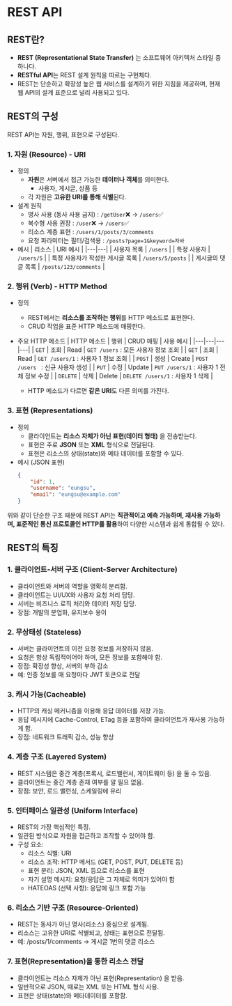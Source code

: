 # REST API

## REST란?
- **REST (Representational State Transfer)** 는 소프트웨어 아키텍처 스타일 중 하나다.
- **RESTful API**는 REST 설계 원칙을 따르는 구현체다.
- REST는 단순하고 확장성 높은 웹 서비스를 설계하기 위한 지침을 제공하며, 현재 웹 API의 설계 표준으로 널리 사용되고 있다.
  
## REST의 구성
REST API는 자원, 행위, 표현으로 구성된다.

### 1. 자원 (Resource) - URI
- 정의
  - **자원**은 서버에서 접근 가능한 **데이터나 객체**를 의미한다.
    - 사용자, 게시글, 상품 등
  - 각 자원은 **고유한 URI를 통해 식별**된다.
- 설계 원칙
  - 명사 사용 (동사 사용 금지) : `/getUser`❌ -> `/users`✅
  - 복수형 사용 권장 : `/user`❌ -> `/users`✅
  - 리소스 계층 표현 : `/users/1/posts/3/comments`
  - 요청 파라미터는 필터/검색용 : `/posts?page=1&keyword=자바`
- 예시
    | 리소스 | URI 예시 |
    |---|---|
    | 사용자 목록 | `/users` |
    | 특정 사용자 | `/users/5` |
    | 특정 사용자가 작성한 게시글 목록 | `/users/5/posts` |
    | 게시글의 댓글 목록 | `/posts/123/comments` |

### 2. 행위 (Verb) - HTTP Method
- 정의
  - REST에서는 **리소스를 조작하는 행위**를 HTTP 메소드로 표현한다.
  - CRUD 작업을 표준 HTTP 메소드에 매핑한다.
- 주요 HTTP 메소드
    | HTTP 메소드 | 행위 | CRUD 매핑 | 사용 예시 |
    |---|---|---|---|
    | `GET` | 조회 | Read | `GET /users` : 모든 사용자 정보 조회 |
    | `GET` | 조회 | Read | `GET /users/1` : 사용자 1 정보 조회 |
    | `POST` | 생성 | Create | `POST /users ` : 신규 사용자 생성 |
    | `PUT` | 수정 | Update | `PUT /users/1` : 사용자 1 전체 정보 수정 |
    | `DELETE` | 삭제 | Delete | `DELETE /users/1` : 사용자 1 삭제 |

    * HTTP 메소드가 다르면 **같은 URI**도 다른 의미를 가진다.

### 3. 표현 (Representations)
- 정의
  - 클라이언트는 **리소스 자체가 아닌 표현(데이터 형태)** 을 전송받는다.
  - 표현은 주로 **JSON** 또는 **XML** 형식으로 전달된다.
  - 표현은 리소스의 상태(state)와 메타 데이터를 포함할 수 있다.
- 예시 (JSON 표현)
    ```json
    {
        "id": 1,
        "username": "eungsu",
        "email": "eungsu@example.com"
    }
    ```

위와 같이 단순한 구조 때문에 REST API는 **직관적이고 예측 가능하며, 재사용 가능하며, 표준적인 통신 프로토콜인 HTTP를 활용**하여 다양한 시스템과 쉽게 통합될 수 있다.

## REST의 특징
### 1. 클라이언트-서버 구조 (Client-Server Architecture)
- 클라이언트와 서버의 역할을 명확히 분리함.
- 클라이언트는 UI/UX와 사용자 요청 처리 담당.
- 서버는 비즈니스 로직 처리와 데이터 저장 담당.
- 장점: 개발의 분업화, 유지보수 용이

### 2. 무상태성 (Stateless)
- 서버는 클라이언트의 이전 요청 정보를 저장하지 않음.
- 요청은 항상 독립적이어야 하며, 모든 정보를 포함해야 함.
- 장점: 확장성 향상, 서버의 부하 감소
- 예: 인증 정보를 매 요청마다 JWT 토큰으로 전달

### 3. 캐시 가능(Cacheable)
- HTTP의 캐싱 메커니즘을 이용해 응답 데이터를 저장 가능.
- 응답 메시지에 Cache-Control, ETag 등을 포함하여 클라이언트가 재사용 가능하게 함.
- 장점: 네트워크 트래픽 감소, 성능 향상

### 4. 계층 구조 (Layered System)
- REST 시스템은 중간 계층(프록시, 로드밸런서, 게이트웨이 등) 을 둘 수 있음.
- 클라이언트는 중간 계층 존재 여부를 알 필요 없음.
- 장점: 보안, 로드 밸런싱, 스케일링에 유리

### 5. 인터페이스 일관성 (Uniform Interface)
- REST의 가장 핵심적인 특징.
- 일관된 방식으로 자원을 접근하고 조작할 수 있어야 함.
- 구성 요소:
  - 리소스 식별: URI
  - 리소스 조작: HTTP 메서드 (GET, POST, PUT, DELETE 등)
  - 표현 분리: JSON, XML 등으로 리소스를 표현
  - 자기 설명 메시지: 요청/응답은 그 자체로 의미가 있어야 함
  - HATEOAS (선택 사항): 응답에 링크 포함 가능

### 6. 리소스 기반 구조 (Resource-Oriented)
- REST는 동사가 아닌 명사(리소스) 중심으로 설계됨.
- 리소스는 고유한 URI로 식별되고, 상태는 표현으로 전달됨.
- 예: /posts/1/comments → 게시글 1번의 댓글 리소스

### 7. 표현(Representation)을 통한 리소스 전달
- 클라이언트는 리소스 자체가 아닌 표현(Representation) 을 받음.
- 일반적으로 JSON, 때로는 XML 또는 HTML 형식 사용.
- 표현은 상태(state)와 메타데이터를 포함함.